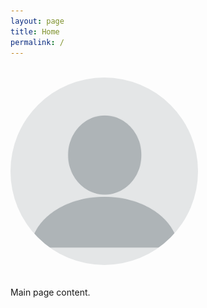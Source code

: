 ```yaml
---
layout: page
title: Home
permalink: /
---
```


<div class="profile-container" style="text-align: left; margin: 2rem 0;">
  <img src="/assets/profile.png" 
       alt="Emiliano Peña Ayala" 
       class="profile-image"
       style="width: 300px; border-radius: 50%;">
</div>

Main page content.
